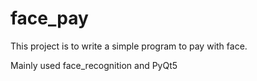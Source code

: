 # face_pay

This project is to write a simple program to pay with face.

Mainly used face_recognition and PyQt5 
